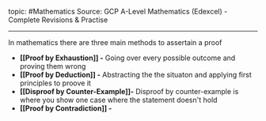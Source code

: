 topic: #Mathematics
Source: GCP A-Level Mathematics (Edexcel) - Complete Revisions & Practise

---

In mathematics there are three main methods to assertain a proof
- **[[Proof by Exhaustion]] -** Going over every possible outcome and proving them wrong
- **[[Proof by Deduction]] -** Abstracting the the situaton and applying first principles to proove it
- **[[Disproof by Counter-Example]]-** Disproof by counter-example is where you show one case where the statement doesn't hold
- **[[Proof by Contradiction]] -** 